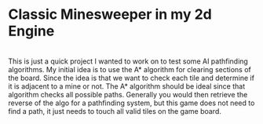 # Classic Minesweeper in my 2d Engine
<br>
This is just a quick project I wanted to work on to test some AI pathfinding algorithms. My initial idea is to use the A* algorithm for clearing sections of the board. Since the idea is that we want to check each tile and determine if it is adjacent to a mine or not. The A* algorithm should be ideal since that algorithm checks all possible paths. Generally you would then retrieve the reverse of the algo for a pathfinding system, but this game does not need to find a path, it just needs to touch all valid tiles on the game board.

